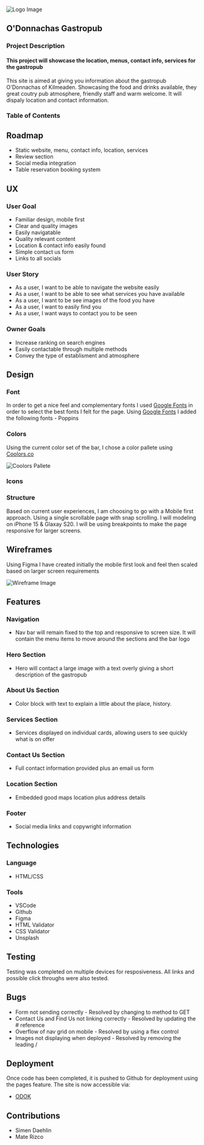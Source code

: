![Logo Image](assets/images/readme/logo.png)

## O'Donnachas Gastropub

### Project Description

#### This project will showcase the location, menus, contact info, services for the gastropub

This site is aimed at giving you information about the gastropub O'Donnachas of Kilmeaden. Showcasing the food and drinks available, they great coutry pub atmosphere, friendly staff and warm welcome. It will dispaly location and contact information.

### Table of Contents

## Roadmap

- Static website, menu, contact info, location, services
- Review section
- Social media integration
- Table reservation booking system

## UX

### User Goal

- Familiar design, mobile first
- Clear and quality images
- Easily navigatable
- Quality relevant content
- Location & contact info easily found
- Simple contact us form
- Links to all socials

### User Story

- As a user, I want to be able to navigate the website easily
- As a user, I want to be able to see what services you have available
- As a user, I want to be see images of the food you have
- As a user, I want to easily find you
- As a user, I want ways to contact you to be seen

### Owner Goals

- Increase ranking on search engines
- Easily contactable through multiple methods
- Convey the type of establisment and atmosphere

## Design

### Font

In order to get a nice feel and complementary fonts I used [Google Fonts](https://fonts.google.com/) in order to select the best fonts I felt for the page. Using [Google Fonts](https://fonts.google.com/) I added the following fonts - Poppins

### Colors

Using the current color set of the bar, I chose a color pallete using [Coolors.co](https://coolors.co/)

![Coolors Pallete](docs/Colour%20Pallete.png)

### Icons

### Structure

Based on current user experiences, I am choosing to go with a Mobile first approach. Using a single scrollable page with snap scrolling. I will modeling on iPhone 15 & Glaxay S20. I will be using breakpoints to make the page responsive for larger screens.

## Wireframes

Using Figma I have created initially the mobile first look and feel then scaled based on larger screen requirements

![Wireframe Image](docs/wireframe/Project%201.png)

## Features

### Navigation

- Nav bar will remain fixed to the top and responsive to screen size. It will contain the menu items to move around the sections and the bar logo

### Hero Section

- Hero will contact a large image with a text overly giving a short description of the gastropub

### About Us Section

- Color block with text to explain a little about the place, history.

### Services Section

- Services displayed on individual cards, allowing users to see quickly what is on offer

### Contact Us Section

- Full contact information provided plus an email us form

### Location Section

- Embedded good maps location plus address details

### Footer

- Social media links and copywright information

## Technologies

### Language

- HTML/CSS

### Tools

- VSCode
- Github
- Figma
- HTML Validator
- CSS Validator
- Unsplash

## Testing

Testing was completed on multiple devices for resposiveness. All links and possible click throughs were also tested.

## Bugs

- Form not sending correctly - Resolved by changing to method to GET
- Contact Us and Find Us not linking correctly - Resolved by updating the # reference
- Overflow of nav grid on mobile - Resolved by using a flex control
- Images not displaying when deployed - Resolved by removing the leading /

## Deployment

Once code has been completed, it is pushed to Github for deployment using the pages feature. The site is now accessible via:

- [ODOK](https://whalloranirl.github.io/odok/index.html)

## Contributions

- Simen Daehlin
- Mate Rizco
